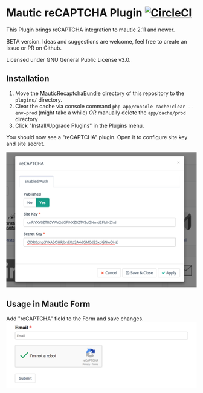 # Mautic reCAPTCHA Plugin [![CircleCI](https://circleci.com/gh/KonstantinCodes/mautic-recaptcha.svg?style=svg)](https://circleci.com/gh/KonstantinCodes/mautic-recaptcha)
This Plugin brings reCAPTCHA integration to mautic 2.11 and newer.

BETA version. Ideas and suggestions are welcome, feel free to create an issue or PR on Github.

Licensed under GNU General Public License v3.0.

## Installation
1. Move the [MauticRecaptchaBundle](MauticRecaptchaBundle) directory of this repository to the `plugins/` directory.
2. Clear the cache via console command `php app/console cache:clear --env=prod` (might take a while) *OR* manually delete the `app/cache/prod` directory
3. Click "Install/Upgrade Plugins" in the Plugins menu.

You should now see a "reCAPTCHA" plugin. Open it to configure site key and site secret.

![plugin config](/doc/config.png?raw=true "plugin config")

## Usage in Mautic Form
Add "reCAPTCHA" field to the Form and save changes.
![mautic form](/doc/form_preview.png?raw=true "Mautic Form with reCAPTCHA")
